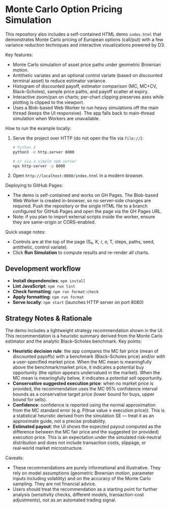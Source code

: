 # Monte Carlo Option Pricing Simulation

This repository also includes a self-contained HTML demo `index.html` that demonstrates Monte Carlo pricing of European options (call/put) with a few variance reduction techniques and interactive visualizations powered by D3.

Key features:
- Monte Carlo simulation of asset price paths under geometric Brownian motion.
- Antithetic variates and an optional control variate (based on discounted terminal asset) to reduce estimator variance.
- Histogram of discounted payoff, estimator comparison (MC, MC+CV, Black–Scholes), sample price paths, and payoff scatter at expiry.
- Interactive zoom/pan on charts; per-chart clipping preserves axes while plotting is clipped to the viewport.
- Uses a Blob-based Web Worker to run heavy simulations off the main thread (keeps the UI responsive). The app falls back to main-thread simulation when Workers are unavailable.

How to run the example locally:

1. Serve the project over HTTP (do not open the file via `file://`):

   ```bash
   # Python 3
   python3 -m http.server 8000

   # or via a simple npm server
   npx http-server -p 8000
   ```

2. Open `http://localhost:8000/index.html` in a modern browser.

Deploying to GitHub Pages:

- The demo is self-contained and works on GH Pages. The Blob-based Web Worker is created in-browser, so no server-side changes are required. Push the repository or the single HTML file to a branch configured for GitHub Pages and open the page via the GH Pages URL.
- Note: if you plan to import external scripts inside the worker, ensure they are same-origin or CORS-enabled.

Quick usage notes:
- Controls are at the top of the page (S₀, K, r, σ, T, steps, paths, seed, antithetic, control variate).
- Click **Run Simulation** to compute results and re-render all charts.

## Development workflow

- **Install dependencies**: `npm install`
- **Lint JavaScript**: `npm run lint`
- **Check formatting**: `npm run format:check`
- **Apply formatting**: `npm run format`
- **Serve locally**: `npm start` (launches HTTP server on port 8080)


## Strategy Notes & Rationale

The demo includes a lightweight strategy recommendation shown in the UI. This recommendation is a heuristic summary derived from the Monte Carlo estimator and the analytic Black–Scholes benchmark. Key points:

- **Heuristic decision rule**: the app compares the MC fair price (mean of discounted payoffs) with a benchmark (Black–Scholes price) and/or with a user-specified market price. When the MC mean is meaningfully above the benchmark/market price, it indicates a potential buy opportunity (the option appears undervalued in the market). When the MC mean is meaningfully below, it indicates a potential sell opportunity.
- **Conservative suggested execution price**: when no market price is provided, the recommendation uses the MC 95% confidence interval bounds as a conservative target price (lower bound for buys, upper bound for sells).
- **Confidence**: confidence is reported using the normal approximation from the MC standard error (e.g. P(true value ≥ execution price)). This is a statistical heuristic derived from the simulation SE — treat it as an approximate guide, not a precise probability.
- **Estimated payout**: the UI shows the expected payout computed as the difference between the MC fair price and the suggested (or provided) execution price. This is an expectation under the simulated risk‑neutral distribution and does not include transaction costs, slippage, or real‑world market microstructure.

Caveats:

- These recommendations are purely informational and illustrative. They rely on model assumptions (geometric Brownian motion, parameter inputs including volatility) and on the accuracy of the Monte Carlo sampling. They are not financial advice.
- Users should treat the recommendation as a starting point for further analysis (sensitivity checks, different models, transaction-cost adjustments), not as an automated trading signal.

